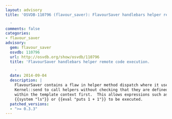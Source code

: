 ```yaml
---
layout: advisory
title: 'OSVDB-110796 (flavour_saver): FlavourSaver handlebars helper remote code execution.

  '
comments: false
categories:
- flavour_saver
advisory:
  gem: flavour_saver
  osvdb: 110796
  url: http://osvdb.org/show/osvdb/110796
  title: 'FlavourSaver handlebars helper remote code execution.

    '
  date: 2014-09-04
  description: |
    FlavourSaver contains a flaw in helper method dispatch where it uses
    Kernel::send to call helpers without checking that they are defined
    within the template context first.  This allows expressions such as
    {{system "ls"}} or {{eval "puts 1 + 1"}} to be executed.
  patched_versions:
  - ">= 0.3.3"
---
```

